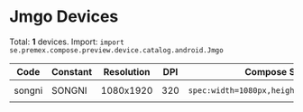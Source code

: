 # Jmgo Devices

Total: **1** devices. Import: `import se.premex.compose.preview.device.catalog.android.Jmgo`

| Code | Constant | Resolution | DPI | Compose Spec | Preview Usage |
|------|----------|------------|-----|-------------|---------------|
| songni | SONGNI | 1080x1920 | 320 | `spec:width=1080px,height=1920px,dpi=320` | `@Preview(device = Jmgo.SONGNI)` |

<!-- Generated automatically. Do not edit manually. -->
